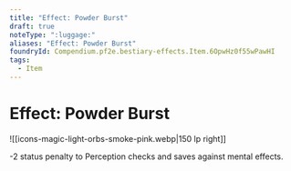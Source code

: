 ```yaml
---
title: "Effect: Powder Burst"
draft: true
noteType: ":luggage:"
aliases: "Effect: Powder Burst"
foundryId: Compendium.pf2e.bestiary-effects.Item.6OpwHz0f55wPawHI
tags:
  - Item
---
```


# Effect: Powder Burst
![[icons-magic-light-orbs-smoke-pink.webp|150 lp right]]

\-2 status penalty to Perception checks and saves against mental effects.
